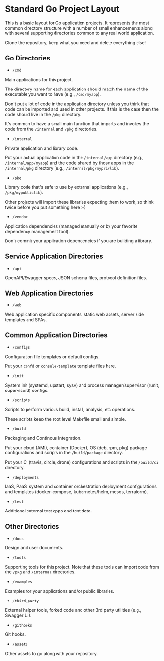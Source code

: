 # Standard Go Project Layout

This is a basic layout for Go application projects. It represents the most common directory structure with a number of small enhancements along with several supporting directories common to any real world application.

Clone the repository, keep what you need and delete everything else!

## Go Directories

* `/cmd`

Main applications for this project.

The directory name for each application should match the name of the executable you want to have (e.g., `/cmd/myapp`).

Don't put a lot of code in the application directory unless you think that code can be imported and used in other projects. If this is the case then the code should live in the `/pkg` directory.

It's common to have a small main function that imports and invokes the code from the `/internal` and `/pkg` directories.

* `/internal`

Private application and library code.

Put your actual application code in the `/internal/app` directory (e.g., `/internal/app/myapp`) and the code shared by those apps in the `/internal/pkg` directory (e.g., `/internal/pkg/myprivlib`).

* `/pkg`

Library code that's safe to use by external applications (e.g., `/pkg/mypubliclib`).

Other projects will import these libraries expecting them to work, so think twice before you put something here :-)

* `/vendor`

Application dependencies (managed manually or by your favorite dependency management tool).

Don't commit your application dependencies if you are building a library.

## Service Application Directories

* `/api`

OpenAPI/Swagger specs, JSON schema files, protocol definition files.

## Web Application Directories

* `/web`

Web application specific components: static web assets, server side templates and SPAs.

## Common Application Directories

* `/configs`

Configuration file templates or default configs.

Put your `confd` or `consule-template` template files here.

* `/init`

System init (systemd, upstart, sysv) and process manager/supervisor (runit, supervisord) configs.

* `/scripts`

Scripts to perform various build, install, analysis, etc operations.

These scripts keep the root level Makefile small and simple.

* `/build`

Packaging and Continous Integration.

Put your cloud (AMI), container (Docker), OS (deb, rpm, pkg) package configurations and scripts in the `/build/package` directory.

Put your CI (travis, circle, drone) configurations and scripts in the `/build/ci` directory.

* `/deployments`

IaaS, PaaS, system and container orchestration deployment configurations and templates (docker-compose, kubernetes/helm, mesos, terraform).

* `/test`

Additional external test apps and test data.

## Other Directories

* `/docs`

Design and user documents.

* `/tools`

Supporting tools for this project. Note that these tools can import code from the `/pkg` and `/internal` directories.

* `/examples`

Examples for your applications and/or public libraries.

* `/third_party`

External helper tools, forked code and other 3rd party utilities (e.g., Swagger UI).

* `/githooks`

Git hooks.

* `/assets`

Other assets to go along with your repository.





